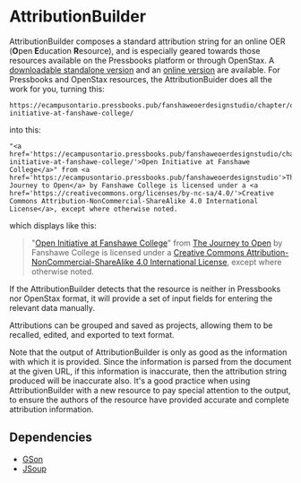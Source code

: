 # AttributionBuilder

AttributionBuilder composes a standard attribution string for an online OER (**O**pen **E**ducation **R**esource), and is especially geared towards those resources available on the Pressbooks platform or through OpenStax. A [downloadable standalone version](https://github.com/FanshaweOERDesign/AttributionBuilder-Standalone/releases/tag/v1.4) and an [online version](https://jbjbenoit.github.io/AttributionBuilder/) are available. For Pressbooks and OpenStax resources, the AttributionBuider does all the work for you, turning this:

    https://ecampusontario.pressbooks.pub/fanshaweoerdesignstudio/chapter/open-initiative-at-fanshawe-college/

into this:

    "<a href='https://ecampusontario.pressbooks.pub/fanshaweoerdesignstudio/chapter/open-initiative-at-fanshawe-college/'>Open Initiative at Fanshawe College</a>" from <a href='https://ecampusontario.pressbooks.pub/fanshaweoerdesignstudio'>The Journey to Open</a> by Fanshawe College is licensed under a <a href='https://creativecommons.org/licenses/by-nc-sa/4.0/'>Creative Commons Attribution-NonCommercial-ShareAlike 4.0 International License</a>, except where otherwise noted.

which displays like this:

>"[Open Initiative at Fanshawe College](https://ecampusontario.pressbooks.pub/fanshaweoerdesignstudio/chapter/open-initiative-at-fanshawe-college/)" from [The Journey to Open](https://ecampusontario.pressbooks.pub/fanshaweoerdesignstudio) by Fanshawe College is licensed under a [Creative Commons Attribution-NonCommercial-ShareAlike 4.0 International License](https://creativecommons.org/licenses/by-nc-sa/4.0/), except where otherwise noted.

If the AttributionBuilder detects that the resource is neither in Pressbooks nor OpenStax format, it will provide a set of input fields for entering the relevant data manually.

Attributions can be grouped and saved as projects, allowing them to be recalled, edited, and exported to text format.

Note that the output of AttributionBuilder is only as good as the information with which it is provided. Since the information is parsed from the document at the given URL, if this information is inaccurate, then the attribution string produced will be inaccurate also. It's a good practice when using AttributionBuilder with a new resource to pay special attention to the output, to ensure the authors of the resource have provided accurate and complete attribution information.

## Dependencies
- [GSon](https://github.com/google/gson)
- [JSoup](https://jsoup.org)

